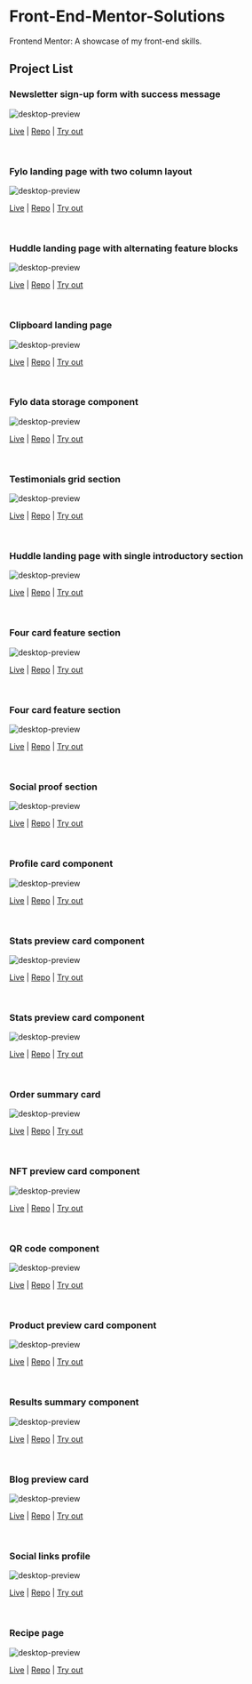 # Front-End-Mentor-Solutions

Frontend Mentor: A showcase of my front-end skills.

## Project List

### Newsletter sign-up form with success message

![desktop-preview](21-newsletter-sign-up-with-success-message-main/design/desktop-preview.jpg)


[Live](https://rhafaelc.github.io/Front-End-Mentor-Solutions/21-newsletter-sign-up-with-success-message-main) | [Repo](https://github.com/rhafaelc/Front-End-Mentor-Solutions/tree/main/21-newsletter-sign-up-with-success-message-main/) | [Try out](https://www.frontendmentor.io/challenges/newsletter-signup-form-with-success-message-3FC1AZbNrv)

<br>

### Fylo landing page with two column layout

![desktop-preview](20-fylo-landing-page-with-two-column-layout-master/design/desktop-preview.jpg)

[Live](https://rhafaelc.github.io/Front-End-Mentor-Solutions/20-fylo-landing-page-with-two-column-layout-master) | [Repo](https://github.com/rhafaelc/Front-End-Mentor-Solutions/tree/main/20-fylo-landing-page-with-two-column-layout-master/) | [Try out](https://www.frontendmentor.io/challenges/fylo-landing-page-with-two-column-layout-5ca5ef041e82137ec91a50f5)

<br>

### Huddle landing page with alternating feature blocks

![desktop-preview](19-huddle-landing-page-with-alternating-feature-blocks-master/design/desktop-preview.jpg)

[Live](https://rhafaelc.github.io/Front-End-Mentor-Solutions/19-huddle-landing-page-with-alternating-feature-blocks-master) | [Repo](https://github.com/rhafaelc/Front-End-Mentor-Solutions/tree/main/19-huddle-landing-page-with-alternating-feature-blocks-master/) | [Try out](https://www.frontendmentor.io/challenges/huddle-landing-page-with-alternating-feature-blocks-5ca5f5981e82137ec91a5100)

<br>

### Clipboard landing page

![desktop-preview](18-clipboard-landing-page-master/design/desktop-preview.jpg)

[Live](https://rhafaelc.github.io/Front-End-Mentor-Solutions/18-clipboard-landing-page-master) | [Repo](https://github.com/rhafaelc/Front-End-Mentor-Solutions/tree/main/18-clipboard-landing-page-master/) | [Try out](https://www.frontendmentor.io/challenges/clipboard-landing-page-5cc9bccd6c4c91111378ecb9)

<br>

### Fylo data storage component

![desktop-preview](17-fylo-data-storage-component-master/design/desktop-preview.jpg)

[Live](https://rhafaelc.github.io/Front-End-Mentor-Solutions/17-fylo-data-storage-component-master) | [Repo](https://github.com/rhafaelc/Front-End-Mentor-Solutions/tree/main/17-fylo-data-storage-component-master/) | [Try out](https://www.frontendmentor.io/challenges/fylo-data-storage-component-1dZPRbV5n)

<br>

### Testimonials grid section

![desktop-preview](16-testimonials-grid-section-main/design/desktop-preview.jpg)

[Live](https://rhafaelc.github.io/Front-End-Mentor-Solutions/16-testimonials-grid-section-main) | [Repo](https://github.com/rhafaelc/Front-End-Mentor-Solutions/tree/main/16-testimonials-grid-section-main/) | [Try out](https://www.frontendmentor.io/challenges/testimonials-grid-section-Nnw6J7Un7)

<br>

### Huddle landing page with single introductory section

![desktop-preview](15-huddle-landing-page-with-single-introductory-section-master/design/desktop-preview.jpg)

[Live](https://rhafaelc.github.io/Front-End-Mentor-Solutions/15-huddle-landing-page-with-single-introductory-section-master) | [Repo](https://github.com/rhafaelc/Front-End-Mentor-Solutions/tree/main/15-huddle-landing-page-with-single-introductory-section-master/) | [Try out](https://www.frontendmentor.io/challenges/huddle-landing-page-with-a-single-introductory-section-B_2Wvxgi0)

<br>

### Four card feature section

![desktop-preview](14-single-price-grid-component-master/design/desktop-preview.jpg)

[Live](https://rhafaelc.github.io/Front-End-Mentor-Solutions/14-single-price-grid-component-master) | [Repo](https://github.com/rhafaelc/Front-End-Mentor-Solutions/tree/main/14-single-price-grid-component-master/) | [Try out](https://www.frontendmentor.io/challenges/single-price-grid-component-5ce41129d0ff452fec5abbbc)

<br>

### Four card feature section

![desktop-preview](13-four-card-feature-section-master/design/desktop-preview.jpg)

[Live](https://rhafaelc.github.io/Front-End-Mentor-Solutions/13-four-card-feature-section-master) | [Repo](https://github.com/rhafaelc/Front-End-Mentor-Solutions/tree/main/13-four-card-feature-section-master/) | [Try out](https://www.frontendmentor.io/challenges/four-card-feature-section-weK1eFYK)

<br>

### Social proof section

![desktop-preview](12-social-proof-section-master/design/desktop-preview.jpg)

[Live](https://rhafaelc.github.io/Front-End-Mentor-Solutions/12-social-proof-section-master) | [Repo](https://github.com/rhafaelc/Front-End-Mentor-Solutions/tree/main/12-social-proof-section-master/) | [Try out](https://www.frontendmentor.io/challenges/profile-card-component-cfArpWshJ)

<br>

### Profile card component

![desktop-preview](11-profile-card-component-main/design/desktop-preview.jpg)

[Live](https://rhafaelc.github.io/Front-End-Mentor-Solutions/11-profile-card-component-main) | [Repo](https://github.com/rhafaelc/Front-End-Mentor-Solutions/tree/main/11-profile-card-component-main/) | [Try out](https://www.frontendmentor.io/challenges/profile-card-component-cfArpWshJ)

<br>

### Stats preview card component

![desktop-preview](10-3-column-preview-card-component-main/design/desktop-preview.jpg)

[Live](https://rhafaelc.github.io/Front-End-Mentor-Solutions/10-3-column-preview-card-component-main) | [Repo](https://github.com/rhafaelc/Front-End-Mentor-Solutions/tree/main/10-3-column-preview-card-component-main/) | [Try out](https://www.frontendmentor.io/challenges/3column-preview-card-component-pH92eAR2-)

<br>

### Stats preview card component

![desktop-preview](09-stats-preview-card-component-main/design/desktop-preview.jpg)

[Live](https://rhafaelc.github.io/Front-End-Mentor-Solutions/09-stats-preview-card-component-main) | [Repo](https://github.com/rhafaelc/Front-End-Mentor-Solutions/tree/main/09-stats-preview-card-component-main/) | [Try out](https://www.frontendmentor.io/challenges/stats-preview-card-component-8JqbgoU62)

<br>

### Order summary card

![desktop-preview](08-order-summary-component-main/design/desktop-preview.jpg)

[Live](https://rhafaelc.github.io/Front-End-Mentor-Solutions/08-order-summary-component-main) | [Repo](https://github.com/rhafaelc/Front-End-Mentor-Solutions/tree/main/08-order-summary-component-main/) | [Try out](https://www.frontendmentor.io/challenges/order-summary-component-QlPmajDUj)

<br>

### NFT preview card component

![desktop-preview](07-nft-preview-card-component-main/design/desktop-preview.jpg)

[Live](https://rhafaelc.github.io/Front-End-Mentor-Solutions/07-nft-preview-card-component-main) | [Repo](https://github.com/rhafaelc/Front-End-Mentor-Solutions/tree/main/07-nft-preview-card-component-main/) | [Try out](https://www.frontendmentor.io/challenges/nft-preview-card-component-SbdUL_w0U)

<br>

### QR code component

![desktop-preview](06-qr-code-component-main/design/desktop-preview.jpg)

[Live](https://rhafaelc.github.io/Front-End-Mentor-Solutions/06-qr-code-component-main) | [Repo](https://github.com/rhafaelc/Front-End-Mentor-Solutions/tree/main/06-qr-code-component-main/) | [Try out](https://www.frontendmentor.io/challenges/qr-code-component-iux_sIO_H)

<br>

### Product preview card component

![desktop-preview](05-product-preview-card-component-main/design/desktop-preview.jpg)

[Live](https://rhafaelc.github.io/Front-End-Mentor-Solutions/05-product-preview-card-component-main) | [Repo](https://github.com/rhafaelc/Front-End-Mentor-Solutions/tree/main/05-product-preview-card-component-main/) | [Try out](https://www.frontendmentor.io/challenges/product-preview-card-component-GO7UmttRfa)

<br>

### Results summary component

![desktop-preview](04-results-summary-component-main/design/desktop-preview.jpg)

[Live](https://rhafaelc.github.io/Front-End-Mentor-Solutions/04-results-summary-component-main) | [Repo](https://github.com/rhafaelc/Front-End-Mentor-Solutions/tree/main/04-results-summary-component-main) | [Try out](https://www.frontendmentor.io/challenges/results-summary-component-CE_K6s0maV)

<br>

### Blog preview card

![desktop-preview](03-blog-preview-card-main/design/desktop-preview.jpg)

[Live](https://rhafaelc.github.io/Front-End-Mentor-Solutions/03-blog-preview-card-main) | [Repo](https://github.com/rhafaelc/Front-End-Mentor-Solutions/tree/main/03-blog-preview-card-main/) | [Try out](https://www.frontendmentor.io/challenges/blog-preview-card-ckPaj01IcS)

<br>

### Social links profile

![desktop-preview](02-social-links-profile-main/design/desktop-preview.jpg)

[Live](https://rhafaelc.github.io/Front-End-Mentor-Solutions/02-social-links-profile-main) | [Repo](https://github.com/rhafaelc/Front-End-Mentor-Solutions/tree/main/02-social-links-profile-main/) | [Try out](https://www.frontendmentor.io/challenges/social-links-profile-UG32l9m6dQ)

<br>

### Recipe page

![desktop-preview](01-recipe-page-main/design/desktop-preview.jpg)

[Live](https://rhafaelc.github.io/Front-End-Mentor-Solutions/01-recipe-page-main) | [Repo](https://github.com/rhafaelc/Front-End-Mentor-Solutions/tree/main/01-recipe-page-main/) | [Try out](https://www.frontendmentor.io/challenges/recipe-page-KiTsR8QQKm)

<br>
